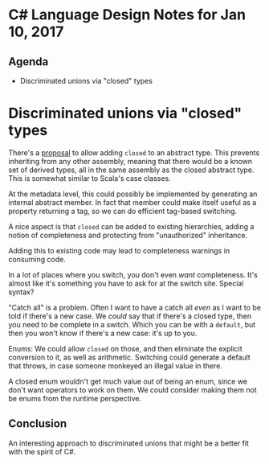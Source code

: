 # C# Language Design Notes for Jan 10, 2017

## Agenda

- Discriminated unions via "closed" types

# Discriminated unions via "closed" types

There's a [proposal](https://github.com/dotnet/roslyn/issues/8729) to allow adding `closed` to an abstract type. This prevents inheriting from any other assembly, meaning that there would be a known set of derived types, all in the same assembly as the closed abstract type. This is somewhat similar to Scala's case classes.

At the metadata level, this could possibly be implemented by generating an internal abstract member. In fact that member could make itself useful as a property returning a tag, so we can do efficient tag-based switching.

A nice aspect is that `closed` can be added to existing hierarchies, adding a notion of completeness and protecting from "unauthorized" inheritance.

Adding this to existing code may lead to completeness warnings in consuming code.

In a lot of places where you switch, you don't even *want* completeness. It's almost like it's something you have to ask for at the switch site. Special syntax?

"Catch all" is a problem. Often I want to have a catch all *even* as I want to be told if there's a new case. We *could* say that if there's a closed type, then you need to be complete in a switch. Which you can be with a `default`, but then you won't know if there's a new case: it's up to you.

Enums: We could allow `closed` on those, and then eliminate the explicit conversion to it, as well as arithmetic. Switching could generate a default that throws, in case someone monkeyed an illegal value in there.

A closed enum wouldn't get much value out of being an enum, since we don't want operators to work on them. We could consider making them not be enums from the runtime perspective.

## Conclusion

An interesting approach to discriminated unions that might be a better fit with the spirit of C#.
